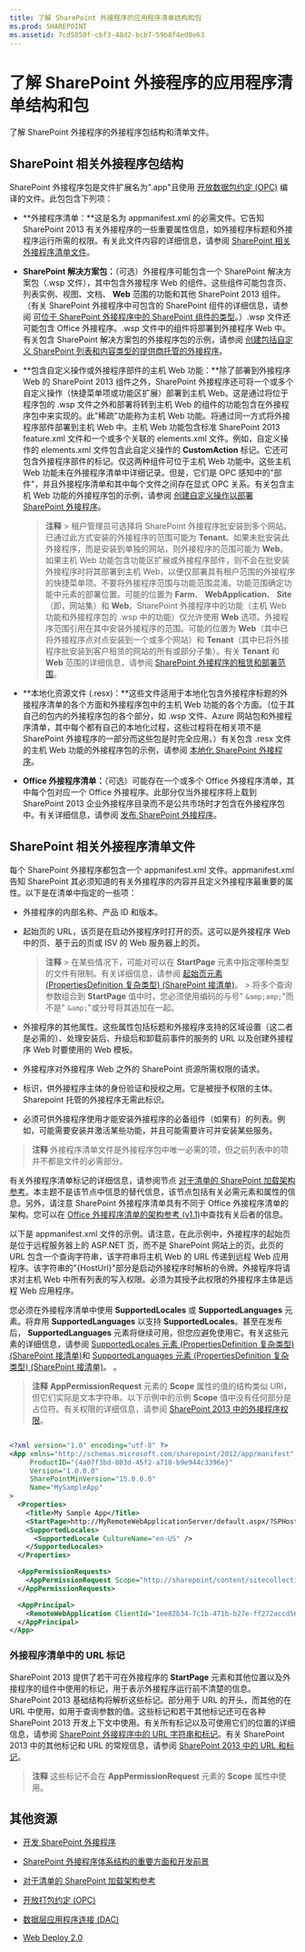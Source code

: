 ```yaml
---
title: 了解 SharePoint 外接程序的应用程序清单结构和包
ms.prod: SHAREPOINT
ms.assetid: 7cd5850f-cbf3-48d2-bcb7-59b8f4ed0e63
---
```



# 了解 SharePoint 外接程序的应用程序清单结构和包
了解 SharePoint 外接程序的外接程序包结构和清单文件。
## SharePoint 相关外接程序包结构
<a name="Package"> </a>

SharePoint 外接程序包是文件扩展名为".app"且使用 [开放数据包约定 (OPC)](http://msdn.microsoft.com/zh-cn/magazine/cc163372.aspx) 编译的文件。此包包含下列项：




- **外接程序清单：**这是名为 appmanifest.xml 的必需文件。它告知 SharePoint 2013 有关外接程序的一些重要属性信息，如外接程序标题和外接程序运行所需的权限。有关此文件内容的详细信息，请参阅  [SharePoint 相关外接程序清单文件](#AppManifest)。


- **SharePoint 解决方案包：**（可选）外接程序可能包含一个 SharePoint 解决方案包（.wsp 文件），其中包含外接程序 Web 的组件。这些组件可能包含页、列表实例、视图、文档、 **Web** 范围的功能和其他 SharePoint 2013 组件。（有关 SharePoint 外接程序中可包含的 SharePoint 组件的详细信息，请参阅 [可位于 SharePoint 外接程序中的 SharePoint 组件的类型](host-webs-add-in-webs-and-sharepoint-components-in-sharepoint-2013.md#TypesOfSPComponentsInApps)。）.wsp 文件还可能包含 Office 外接程序。.wsp 文件中的组件将部署到外接程序 Web 中。有关包含 SharePoint 解决方案包的外接程序包的示例，请参阅 [创建包括自定义 SharePoint 列表和内容类型的提供商托管的外接程序](create-a-provider-hosted-add-in-that-includes-a-custom-sharepoint-list-and-conte.md)。


- **包含自定义操作或外接程序部件的主机 Web 功能：**除了部署到外接程序 Web 的 SharePoint 2013 组件之外，SharePoint 外接程序还可将一个或多个自定义操作（快捷菜单项或功能区扩展）部署到主机 Web。这是通过将位于程序包的 .wsp 文件之外和部署将转到主机 Web 的组件的功能包含在外接程序包中来实现的。此"稀疏"功能称为主机 Web 功能。将通过同一方式将外接程序部件部署到主机 Web 中。主机 Web 功能包含标准 SharePoint 2013 feature.xml 文件和一个或多个关联的 elements.xml 文件。例如，自定义操作的 elements.xml 文件包含此自定义操作的 **CustomAction** 标记。它还可包含外接程序部件的标记。仅这两种组件可位于主机 Web 功能中。这些主机 Web 功能未在外接程序清单中详细记录。但是，它们是 OPC 感知中的"部件"，并且外接程序清单和其中每个文件之间存在显式 OPC 关系。有关包含主机 Web 功能的外接程序包的示例，请参阅 [创建自定义操作以部署 SharePoint 外接程序](create-custom-actions-to-deploy-with-sharepoint-add-ins.md)。

    > **注释**
      > 租户管理员可选择将 SharePoint 外接程序批安装到多个网站。已通过此方式安装的外接程序的范围可能为 **Tenant**。如果未批安装此外接程序，而是安装到单独的网站，则外接程序的范围可能为 **Web**。如果主机 Web 功能包含功能区扩展或外接程序部件，则不会在批安装外接程序时将其部署到主机 Web，以便仅部署具有租户范围的外接程序的快捷菜单项。不要将外接程序范围与功能范围混淆。功能范围确定功能中元素的部署位置。可能的位置为 **Farm**、 **WebApplication**、 **Site**（即，网站集）和 **Web**。SharePoint 外接程序中的功能（主机 Web 功能和外接程序包的 .wsp 中的功能）仅允许使用 **Web** 选项。外接程序范围引用在其中安装外接程序的范围。可能的位置为 **Web**（其中已将外接程序点对点安装到一个或多个网站）和 **Tenant**（其中已将外接程序批安装到客户租赁的网站的所有或部分子集）。有关 **Tenant** 和 **Web** 范围的详细信息，请参阅 [SharePoint 外接程序的租赁和部署范围](tenancies-and-deployment-scopes-for-sharepoint-add-ins.md)。 
- **本地化资源文件 (.resx)：**这些文件适用于本地化包含外接程序标题的外接程序清单的各个方面和外接程序包中的主机 Web 功能的各个方面。（位于其自己的包内的外接程序包的各个部分，如 .wsp 文件、Azure 网站包和外接程序清单，其中每个都有自己的本地化过程，这些过程将在相关项不是 SharePoint 外接程序的一部分而这些包是时完全应用。）有关包含 .resx 文件的主机 Web 功能的外接程序包的示例，请参阅 [本地化 SharePoint 外接程序](localize-sharepoint-add-ins.md)。


- **Office 外接程序清单：**（可选）可能存在一个或多个 Office 外接程序清单，其中每个包对应一个 Office 外接程序。此部分仅当外接程序将上载到 SharePoint 2013 企业外接程序目录而不是公共市场时才包含在外接程序包中。有关详细信息，请参阅 [发布 SharePoint 外接程序](publish-sharepoint-add-ins.md)。



## SharePoint 相关外接程序清单文件
<a name="AppManifest"> </a>

每个 SharePoint 外接程序都包含一个 appmanifest.xml 文件。appmanifest.xml 告知 SharePoint 其必须知道的有关外接程序的内容并且定义外接程序最重要的属性。以下是在清单中指定的一些项：




- 外接程序的内部名称、产品 ID 和版本。


- 起始页的 URL，该页是在启动外接程序时打开的页。这可以是外接程序 Web 中的页、基于云的页或 ISV 的 Web 服务器上的页。

    > **注释**
      > 在某些情况下，可能对可以在 **StartPage** 元素中指定哪种类型的文件有限制。有关详细信息，请参阅 [起始页元素 (PropertiesDefinition 复杂类型) (SharePoint 接清单)](http://msdn.microsoft.com/library/3092674c-a6c3-9021-3d7e-e716562a4a4f%28Office.15%29.aspx)。 > 将多个查询参数组合到 **StartPage** 值中时，您必须使用编码的与号" `&amp;amp;`"而不是" `&amp;`"或分号将其追加在一起。 
- 外接程序的其他属性。这些属性包括标题和外接程序支持的区域设置（这二者是必需的）、处理安装后、升级后和卸载前事件的服务的 URL 以及创建外接程序 Web 时要使用的 Web 模板。


- 外接程序对外接程序 Web 之外的 SharePoint 资源所需权限的请求。


- 标识，供外接程序主体的身份验证和授权之用。它是被授予权限的主体。Sharepoint 托管的外接程序无需此标识。


- 必须可供外接程序使用才能安装外接程序的必备组件（如果有）的列表。例如，可能需要安装并激活某些功能，并且可能需要许可并安装某些服务。



> **注释**
> 外接程序清单文件是外接程序包中唯一必需的项，但之前列表中的项并不都是文件的必需部分。 




有关外接程序清单标记的详细信息，请参阅节点 [对于清单的 SharePoint 加载架构参考](http://msdn.microsoft.com/library/1f8c5d44-3b60-0bfe-9069-1df821220691%28Office.15%29.aspx)。本主题不是该节点中信息的替代信息，该节点包括有关必需元素和属性的信息。另外，请注意 SharePoint 外接程序清单具有不同于 Office 外接程序清单的架构。您可以在  [Office 外接程序清单的架构参考 (v1.1)](http://msdn.microsoft.com/library/7e0cadc3-f613-8eb9-57ef-9032cbb97f92%28Office.15%29.aspx)中查找有关后者的信息。



以下是 appmanifest.xml 文件的示例。请注意，在此示例中，外接程序的起始页是位于远程服务器上的 ASP.NET 页，而不是 SharePoint 网站上的页。此页的 URL 包含一个查询字符串，该字符串将主机 Web 的 URL 传递到远程 Web 应用程序。该字符串的"{HostUrl}"部分是启动外接程序时解析的令牌。外接程序将请求对主机 Web 中所有列表的写入权限。必须为其授予此权限的外接程序主体是远程 Web 应用程序。



您必须在外接程序清单中使用 **SupportedLocales** 或 **SupportedLanguages** 元素。将弃用 **SupportedLanguages** 以支持 **SupportedLocales**。甚至在发布后， **SupportedLanguages** 元素将继续可用，但您应避免使用它。有关这些元素的详细信息，请参阅 [SupportedLocales 元素 (PropertiesDefinition 复杂类型) (SharePoint 接清单)](http://msdn.microsoft.com/library/49bde91a-8d7a-be17-4c91-82c9c19f0f61%28Office.15%29.aspx)和  [SupportedLanguages 元素 (PropertiesDefinition 复杂类型) (SharePoint 接清单)](http://msdn.microsoft.com/library/7a8da886-5731-9abd-2911-5cd268bba4cf%28Office.15%29.aspx)。 。




> **注释**
> **AppPermissionRequest** 元素的 **Scope** 属性的值的结构类似 URI，但它们实际是文本字符串。以下示例中的示例 **Scope** 值中没有任何部分是占位符。有关权限的详细信息，请参阅 [SharePoint 2013 中的外接程序权限](add-in-permissions-in-sharepoint-2013.md)。 







```XML

<?xml version="1.0" encoding="utf-8" ?>
<App xmlns="http://schemas.microsoft.com/sharepoint/2012/app/manifest"
     ProductID="{4a07f3bd-803d-45f2-a710-b9e944c3396e}"
     Version="1.0.0.0"
     SharePointMinVersion="15.0.0.0"
     Name="MySampleApp"
>
  <Properties>
    <Title>My Sample App</Title>
    <StartPage>http://MyRemoteWebApplicationServer/default.aspx/?SPHostUrl={HostUrl}</StartPage>
    <SupportedLocales>
      <SupportedLocale CultureName="en-US" />
    </SupportedLocales>    
  </Properties>

  <AppPermissionRequests>
    <AppPermissionRequest Scope="http://sharepoint/content/sitecollection/web/list" Right="Write"/>
  </AppPermissionRequests>

  <AppPrincipal>
    <RemoteWebApplication ClientId="1ee82b34-7c1b-471b-b27e-ff272accd564" />
  </AppPrincipal>
</App>

```


### 外接程序清单中的 URL 标记

SharePoint 2013 提供了若干可在外接程序的 **StartPage** 元素和其他位置以及外接程序的组件中使用的标记，用于表示外接程序运行前不清楚的信息。SharePoint 2013 基础结构将解析这些标记。部分用于 URL 的开头，而其他的在 URL 中使用，如用于查询参数的值。这些标记和若干其他标记还可在各种 SharePoint 2013 开发上下文中使用。有关所有标记以及可使用它们的位置的详细信息，请参阅 [SharePoint 外接程序中的 URL 字符串和标记](url-strings-and-tokens-in-sharepoint-add-ins.md)。有关 SharePoint 2013 中的其他标记和 URL 的常规信息，请参阅  [SharePoint 2013 中的 URL 和标记](http://msdn.microsoft.com/library/161418d7-8123-4c4e-91a1-97e43c17f0e6%28Office.15%29.aspx)。




> **注释**
> 这些标记不会在 **AppPermissionRequest** 元素的 **Scope** 属性中使用。





## 其他资源
<a name="SP15Exploreappmanifest_bk_addlresources"> </a>


-  [开发 SharePoint 外接程序](develop-sharepoint-add-ins.md)


-  [SharePoint 外接程序体系结构的重要方面和开发前景](important-aspects-of-the-sharepoint-add-in-architecture-and-development-landscap.md)


-  [对于清单的 SharePoint 加载架构参考](http://msdn.microsoft.com/library/1f8c5d44-3b60-0bfe-9069-1df821220691%28Office.15%29.aspx)


-  [开放打包约定 (OPC)](http://msdn.microsoft.com/zh-cn/magazine/cc163372.aspx)


-  [数据层应用程序连接 (DAC)](http://msdn.microsoft.com/zh-cn/library/ee210546.aspx)


-  [Web Deploy 2.0](http://www.iis.net/downloads/microsoft/web-deploy)



